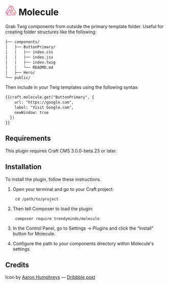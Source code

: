 # <img src="resources/img/logo.svg" width="35" alt="Molecule logo"> Molecule

Grab Twig components from outside the primary template folder. Useful for creating folder structures like the following:
```
├── components/
│   ├── ButtonPrimary/
│   │   ├── index.css
│   │   ├── index.jsx
│   │   ├── index.twig
│   │   └── READMD.md
│   ├── Hero/
└── public/
```

Then include in your Twig templates using the following syntax:
```twig
{{craft.molecule.get("ButtonPrimary", {
    url: "https://google.com",
    label: "Visit Google.com",
    newWindow: true
  })
}}
```

## Requirements

This plugin requires Craft CMS 3.0.0-beta.23 or later.

## Installation

To install the plugin, follow these instructions.

1. Open your terminal and go to your Craft project:

        cd /path/to/project

2. Then tell Composer to load the plugin:

        composer require trendyminds/molecule

3. In the Control Panel, go to Settings → Plugins and click the “Install” button for Molecule.

4. Configure the path to your components directory within Molecule's settings

## Credits
Icon by [Aaron Humphreys](https://dribbble.com/AarhCreative) &mdash; [Dribbble post](https://dribbble.com/shots/3506937-Free-iOS-App-Icons)
